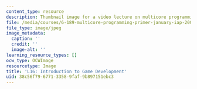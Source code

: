 ```yaml
---
content_type: resource
description: Thumbnail image for a video lecture on multicore programming.
file: /media/courses/6-189-multicore-programming-primer-january-iap-2007/38c56f79677133589faf9b897151ebc3_l16.jpg
file_type: image/jpeg
image_metadata:
  caption: ''
  credit: ''
  image-alt: ''
learning_resource_types: []
ocw_type: OCWImage
resourcetype: Image
title: 'L16: Introduction to Game Development'
uid: 38c56f79-6771-3358-9faf-9b897151ebc3
---
```

